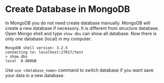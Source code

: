 # Create Database in MongoDB
In MongoDB you do not need create database manually. MongoDB will create a new database if necessory. It is different
from structure database. Open Mongo shell and type ``show dbs`` can show all database. Now there is only one database
(local) in my computer.
```
MongoDB shell version: 3.2.5
connecting to: localhost:27017/test
> show dbs
local  0.000GB
```
Use ``use <database_name>`` command to switch database if you want save your data in a new database.  
